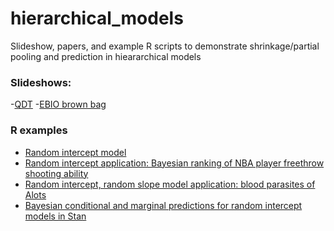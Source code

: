 hierarchical_models
===================

Slideshow, papers, and example R scripts to demonstrate shrinkage/partial pooling and prediction in hieararchical models

### Slideshows: 
-[QDT](https://github.com/mbjoseph/hierarchical_models/blob/master/qdt/HM2.Rpres)
-[EBIO brown bag](https://github.com/mbjoseph/hierarchical_models/blob/master/ebio-brownbag/mixed-models.Rpres)

### R examples
- [Random intercept model](https://github.com/mbjoseph/hierarchical_models/blob/master/R_examples/shrinkage.R)
- [Random intercept application: Bayesian ranking of NBA player freethrow shooting ability](https://github.com/mbjoseph/hierarchical_models/blob/master/R_examples/nba_freethrows.R)
- [Random intercept, random slope model application: blood parasites of Alots](https://github.com/mbjoseph/hierarchical_models/blob/master/R_examples/alot/alot_analysis.R)
- [Bayesian conditional and marginal predictions for random intercept models in Stan](https://github.com/mbjoseph/hierarchical_models/blob/master/R_examples/prediction.R)
